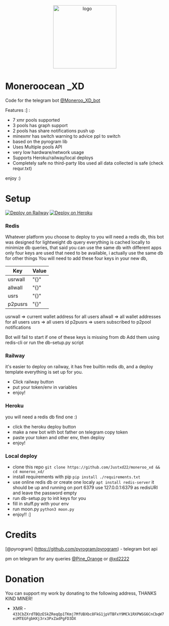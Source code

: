 <div align="center">
<img src="https://telegra.ph/file/61b92100e63e4bc6efd6e.jpg" width="200" height="200"  alt="logo" />
</div>

# Moneroocean _XD


Code for the telegram bot [@Moneroo_XD_bot](https://t.me/Moneroo_XD_bot)

Features :] :
- 7 xmr pools supported
- 3 pools has graph support
- 2 pools has share notifications push up
- minexmr has switch warning to advice ppl to switch
- based on the pyrogram lib
- Uses Multiple pools API
- very low hardware/network usage
- Supports Heroku/railway/local deploys
- Completely safe no third-party libs used
  all data collected is safe (check requr.txt) 

enjoy :)

# Setup
[![Deploy on Railway](https://railway.app/button.svg)](https://railway.app/new/template/JecTVw?referralCode=4_MSke)
[![Deploy on Heroku](https://www.herokucdn.com/deploy/button.svg)](https://heroku.com/deploy?template=https://github.com/Justxd22/Moneroocean_XD)
### Redis
Whatever platform you choose to deploy to you will need a redis db,
this bot was designed for lightweight db query everything is cached locally to minimize db queries,
that said you can use the same db with different apps only four keys are used that need to be available, i actually use the same db for other things
You will need to add these four keys in your new db,

Key     | Value
--------|-----
usrwall | "{}" 
allwall | "{}" 
usrs    | "{}"
p2pusrs | "{}" 

usrwall  => current wallet address for all users
allwall  => all wallet addresses for all users 
usrs     => all users id
p2pusrs  => users subscribed to p2pool notifications

Bot will fail to start if one of these keys is missing from db
Add them using redis-cli or run the db-setup.py script

### Railway
it's easier to deploy on railway, it has free builtin redis db, 
and a deploy template everything is set up for you.
  - Click railway button
  - put your token/env in variables
  - enjoy!

### Heroku
you will need a redis db find one :)
  - click the heroku deploy button
  - make a new bot with bot father on telegram copy token
  - paste your token and other env, then deploy
  - enjoy!

### Local deploy
  - clone this repo
    `git clone https://github.com/Justxd22/moneroo_xd && cd moneroo_xd/`
  - install requirements with pip
    `pip install ./requirements.txt`
  - use online redis db or create one localy
    `apt install redis-server`
    it should be up and running on port 6379
    use 127.0.0.1:6379 as redisURI
    and leave the password empty
  - run db-setup.py to init keys for you
  - fill in stuff.py with your env
  - run moon.py
    `python3 moon.py`
  - enjoy!! :]

# Credits

[@pyrogram] (https://github.com/pyrogram/pyrogram) - telegram bot api

pm on telegram for any queries [@Pine_Orange](t.me/Pine_Orange) or [@xd2222](t.me/xd2222)

# Donation
You can support my work by donating to the following address,
THANKS KIND MINER!
  - XMR - `433CbZXrdTBQzESkZReqQp1TKmj7MfUBXbc8FkG1jpVTBFxY9MCk1RXPWSG6CnCbqW7eiMTEGFgbHXj3rx3PxZadPgFD3DX`
